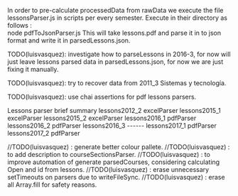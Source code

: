 In order to pre-calculate processedData from rawData we execute the file lessonsParser.js in scripts per every semester.
Execute in their directory as follows :  
  node pdfToJsonParser.js 
This will take lessons.pdf and parse it in to json format and write it in parsedLessons.json.

TODO(luisvasquez): investigate how to parseLessons
in 2016-3, for now will just leave lessons parsed data in parsedLessons.json, for now we are just fixing it manually.

TODO(luisvasquez): try to recover data from
2011_3 Sistemas y tecnología.

TODO(luisvasquez): use chai assertions for pdf lessons parsers.

Lessons parser brief summary
	lessons2012_2	excelParser
	lessons2015_1	excelParser
	lessons2015_2	excelParser
	lessons2016_1	pdfParser
	lessons2016_2	pdfParser
	lessons2016_3	------
	lessons2017_1	pdfParser
	lessons2017_2	pdfParser

//TODO(luisvasquez) : generate better colour pallete.
//TODO(luisvasquez) : to add description to courseSectionsParser.
//TODO(luisvasquez) : to improve automation of generate parsedCourses, considering calculating Open and id from lessons.
//TODO(luisvasquez) : erase unnecessary setTimeouts on parsers due to writeFileSync.
//TODO(luisvasquez) : erase all Array.fill for safety reasons.